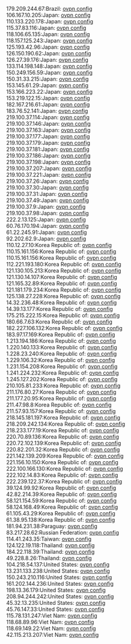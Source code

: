 179.209.244.67:Brazil: [ovpn config](vpn/179_209_244_67.ovpn)  
106.167.10.205:Japan: [ovpn config](vpn/106_167_10_205.ovpn)  
110.133.220.178:Japan: [ovpn config](vpn/110_133_220_178.ovpn)  
115.37.83.116:Japan: [ovpn config](vpn/115_37_83_116.ovpn)  
118.106.65.135:Japan: [ovpn config](vpn/118_106_65_135.ovpn)  
118.157.125.243:Japan: [ovpn config](vpn/118_157_125_243.ovpn)  
125.193.42.96:Japan: [ovpn config](vpn/125_193_42_96.ovpn)  
126.150.190.62:Japan: [ovpn config](vpn/126_150_190_62.ovpn)  
126.27.39.176:Japan: [ovpn config](vpn/126_27_39_176.ovpn)  
133.114.198.148:Japan: [ovpn config](vpn/133_114_198_148.ovpn)  
150.249.156.59:Japan: [ovpn config](vpn/150_249_156_59.ovpn)  
150.31.33.215:Japan: [ovpn config](vpn/150_31_33_215.ovpn)  
153.145.61.29:Japan: [ovpn config](vpn/153_145_61_29.ovpn)  
153.166.223.22:Japan: [ovpn config](vpn/153_166_223_22.ovpn)  
153.219.122.15:Japan: [ovpn config](vpn/153_219_122_15.ovpn)  
182.167.216.61:Japan: [ovpn config](vpn/182_167_216_61.ovpn)  
183.76.52.141:Japan: [ovpn config](vpn/183_76_52_141.ovpn)  
219.100.37.114:Japan: [ovpn config](vpn/219_100_37_114.ovpn)  
219.100.37.146:Japan: [ovpn config](vpn/219_100_37_146.ovpn)  
219.100.37.163:Japan: [ovpn config](vpn/219_100_37_163.ovpn)  
219.100.37.177:Japan: [ovpn config](vpn/219_100_37_177.ovpn)  
219.100.37.179:Japan: [ovpn config](vpn/219_100_37_179.ovpn)  
219.100.37.181:Japan: [ovpn config](vpn/219_100_37_181.ovpn)  
219.100.37.186:Japan: [ovpn config](vpn/219_100_37_186.ovpn)  
219.100.37.198:Japan: [ovpn config](vpn/219_100_37_198.ovpn)  
219.100.37.207:Japan: [ovpn config](vpn/219_100_37_207.ovpn)  
219.100.37.221:Japan: [ovpn config](vpn/219_100_37_221.ovpn)  
219.100.37.26:Japan: [ovpn config](vpn/219_100_37_26.ovpn)  
219.100.37.30:Japan: [ovpn config](vpn/219_100_37_30.ovpn)  
219.100.37.31:Japan: [ovpn config](vpn/219_100_37_31.ovpn)  
219.100.37.49:Japan: [ovpn config](vpn/219_100_37_49.ovpn)  
219.100.37.9:Japan: [ovpn config](vpn/219_100_37_9.ovpn)  
219.100.37.98:Japan: [ovpn config](vpn/219_100_37_98.ovpn)  
222.2.13.125:Japan: [ovpn config](vpn/222_2_13_125.ovpn)  
60.76.170.194:Japan: [ovpn config](vpn/60_76_170_194.ovpn)  
61.22.245.91:Japan: [ovpn config](vpn/61_22_245_91.ovpn)  
92.202.62.9:Japan: [ovpn config](vpn/92_202_62_9.ovpn)  
110.12.27.10:Korea Republic of: [ovpn config](vpn/110_12_27_10.ovpn)  
110.15.161.156:Korea Republic of: [ovpn config](vpn/110_15_161_156.ovpn)  
110.15.161.156:Korea Republic of: [ovpn config](vpn/110_15_161_156.ovpn)  
112.221.193.180:Korea Republic of: [ovpn config](vpn/112_221_193_180.ovpn)  
121.130.105.213:Korea Republic of: [ovpn config](vpn/121_130_105_213.ovpn)  
121.130.14.107:Korea Republic of: [ovpn config](vpn/121_130_14_107.ovpn)  
121.165.32.89:Korea Republic of: [ovpn config](vpn/121_165_32_89.ovpn)  
121.181.179.234:Korea Republic of: [ovpn config](vpn/121_181_179_234.ovpn)  
125.138.27.228:Korea Republic of: [ovpn config](vpn/125_138_27_228.ovpn)  
14.32.236.48:Korea Republic of: [ovpn config](vpn/14_32_236_48.ovpn)  
14.39.13.177:Korea Republic of: [ovpn config](vpn/14_39_13_177.ovpn)  
175.215.222.15:Korea Republic of: [ovpn config](vpn/175_215_222_15.ovpn)  
180.66.7.63:Korea Republic of: [ovpn config](vpn/180_66_7_63.ovpn)  
182.227.106.132:Korea Republic of: [ovpn config](vpn/182_227_106_132.ovpn)  
183.97.17.169:Korea Republic of: [ovpn config](vpn/183_97_17_169.ovpn)  
1.213.194.186:Korea Republic of: [ovpn config](vpn/1_213_194_186.ovpn)  
1.220.140.133:Korea Republic of: [ovpn config](vpn/1_220_140_133.ovpn)  
1.228.23.240:Korea Republic of: [ovpn config](vpn/1_228_23_240.ovpn)  
1.229.106.32:Korea Republic of: [ovpn config](vpn/1_229_106_32.ovpn)  
1.231.154.208:Korea Republic of: [ovpn config](vpn/1_231_154_208.ovpn)  
1.241.224.232:Korea Republic of: [ovpn config](vpn/1_241_224_232.ovpn)  
1.245.127.202:Korea Republic of: [ovpn config](vpn/1_245_127_202.ovpn)  
210.105.81.233:Korea Republic of: [ovpn config](vpn/210_105_81_233.ovpn)  
211.176.80.27:Korea Republic of: [ovpn config](vpn/211_176_80_27.ovpn)  
211.177.20.95:Korea Republic of: [ovpn config](vpn/211_177_20_95.ovpn)  
211.47.98.8:Korea Republic of: [ovpn config](vpn/211_47_98_8.ovpn)  
211.57.93.157:Korea Republic of: [ovpn config](vpn/211_57_93_157.ovpn)  
218.145.181.197:Korea Republic of: [ovpn config](vpn/218_145_181_197.ovpn)  
218.209.242.134:Korea Republic of: [ovpn config](vpn/218_209_242_134.ovpn)  
218.233.177.19:Korea Republic of: [ovpn config](vpn/218_233_177_19.ovpn)  
220.70.89.136:Korea Republic of: [ovpn config](vpn/220_70_89_136.ovpn)  
220.72.102.139:Korea Republic of: [ovpn config](vpn/220_72_102_139.ovpn)  
220.82.201.32:Korea Republic of: [ovpn config](vpn/220_82_201_32.ovpn)  
221.142.139.209:Korea Republic of: [ovpn config](vpn/221_142_139_209.ovpn)  
221.156.10.150:Korea Republic of: [ovpn config](vpn/221_156_10_150.ovpn)  
222.100.166.130:Korea Republic of: [ovpn config](vpn/222_100_166_130.ovpn)  
222.102.14.83:Korea Republic of: [ovpn config](vpn/222_102_14_83.ovpn)  
222.239.122.37:Korea Republic of: [ovpn config](vpn/222_239_122_37.ovpn)  
39.124.99.92:Korea Republic of: [ovpn config](vpn/39_124_99_92.ovpn)  
42.82.214.39:Korea Republic of: [ovpn config](vpn/42_82_214_39.ovpn)  
58.121.154.59:Korea Republic of: [ovpn config](vpn/58_121_154_59.ovpn)  
58.124.168.49:Korea Republic of: [ovpn config](vpn/58_124_168_49.ovpn)  
61.105.43.29:Korea Republic of: [ovpn config](vpn/61_105_43_29.ovpn)  
61.38.95.138:Korea Republic of: [ovpn config](vpn/61_38_95_138.ovpn)  
181.94.231.38:Paraguay: [ovpn config](vpn/181_94_231_38.ovpn)  
83.217.28.62:Russian Federation: [ovpn config](vpn/83_217_28_62.ovpn)  
114.41.243.35:Taiwan: [ovpn config](vpn/114_41_243_35.ovpn)  
124.122.19.118:Thailand: [ovpn config](vpn/124_122_19_118.ovpn)  
184.22.118.39:Thailand: [ovpn config](vpn/184_22_118_39.ovpn)  
49.228.8.26:Thailand: [ovpn config](vpn/49_228_8_26.ovpn)  
104.218.54.137:United States: [ovpn config](vpn/104_218_54_137.ovpn)  
13.231.133.238:United States: [ovpn config](vpn/13_231_133_238.ovpn)  
150.243.210.116:United States: [ovpn config](vpn/150_243_210_116.ovpn)  
161.202.144.236:United States: [ovpn config](vpn/161_202_144_236.ovpn)  
198.13.36.179:United States: [ovpn config](vpn/198_13_36_179.ovpn)  
208.94.244.242:United States: [ovpn config](vpn/208_94_244_242.ovpn)  
45.32.13.235:United States: [ovpn config](vpn/45_32_13_235.ovpn)  
45.76.147.33:United States: [ovpn config](vpn/45_76_147_33.ovpn)  
115.78.131.247:Viet Nam: [ovpn config](vpn/115_78_131_247.ovpn)  
118.68.89.96:Viet Nam: [ovpn config](vpn/118_68_89_96.ovpn)  
118.69.149.22:Viet Nam: [ovpn config](vpn/118_69_149_22.ovpn)  
42.115.213.207:Viet Nam: [ovpn config](vpn/42_115_213_207.ovpn)  
